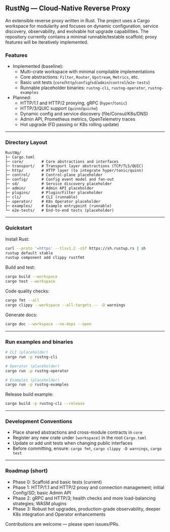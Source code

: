 ## RustNg — Cloud-Native Reverse Proxy

An extensible reverse proxy written in Rust. The project uses a Cargo workspace for modularity and focuses on dynamic configuration, service discovery, observability, and evolvable hot upgrade capabilities. The repository currently contains a minimal runnable/testable scaffold; proxy features will be iteratively implemented.

### Features
- Implemented (baseline):
  - Multi-crate workspace with minimal compilable implementations
  - Core abstractions: `Filter`, `Router`, `Upstream`, `Metrics`, etc.
  - Basic unit tests (`core`/`http`/`config`/`sd`/`admin`/`control`/`e2e-tests`)
  - Runnable placeholder binaries: `rustng-cli`, `rustng-operator`, `rustng-examples`
- Planned:
  - HTTP/1.1 and HTTP/2 proxying, gRPC (`hyper`/`tonic`)
  - HTTP/3/QUIC support (`quinn`/`quiche`)
  - Dynamic config and service discovery (file/Consul/K8s/DNS)
  - Admin API, Prometheus metrics, OpenTelemetry traces
  - Hot upgrade (FD passing or K8s rolling update)

---

### Directory Layout
```
RustNg/
├─ Cargo.toml
├─ core/        # Core abstractions and interfaces
├─ transport/   # Transport layer abstractions (TCP/TLS/QUIC)
├─ http/        # HTTP layer (to integrate hyper/tonic/quinn)
├─ control/     # Control-plane placeholder
├─ config/      # Config event model and fan-out
├─ sd/          # Service discovery placeholder
├─ admin/       # Admin API placeholder
├─ plugins/     # Plugin/Filter placeholder
├─ cli/         # CLI (runnable)
├─ operator/    # K8s Operator placeholder
├─ examples/    # Example entrypoint (runnable)
└─ e2e-tests/   # End-to-end tests (placeholder)
```

---

### Quickstart
Install Rust:
```bash
curl --proto '=https' --tlsv1.2 -sSf https://sh.rustup.rs | sh
rustup default stable
rustup component add clippy rustfmt
```

Build and test:
```bash
cargo build --workspace
cargo test --workspace
```

Code quality checks:
```bash
cargo fmt --all
cargo clippy --workspace --all-targets -- -D warnings
```

Generate docs:
```bash
cargo doc --workspace --no-deps --open
```

---

### Run examples and binaries
```bash
# CLI (placeholder)
cargo run -p rustng-cli

# Operator (placeholder)
cargo run -p rustng-operator

# Examples (placeholder)
cargo run -p rustng-examples
```

Release build example:
```bash
cargo build -p rustng-cli --release
```

---

### Development Conventions
- Place shared abstractions and cross-module contracts in `core`
- Register any new crate under `[workspace]` in the root `Cargo.toml`
- Update or add unit tests when changing public interfaces
- Before committing, ensure: `cargo fmt`, `cargo clippy -D warnings`, `cargo test`

---

### Roadmap (short)
- Phase 0: Scaffold and basic tests (current)
- Phase 1: HTTP/1.1 and HTTP/2 proxy and connection management; initial Config/SD; basic Admin API
- Phase 2: gRPC and HTTP/3; health checks and more load-balancing strategies; WASM plugins
- Phase 3: Robust hot upgrades, production-grade observability, deeper K8s integration and Operator enhancements

Contributions are welcome — please open issues/PRs.

